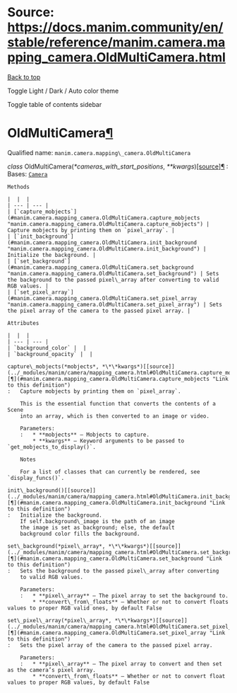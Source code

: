 # Source: https://docs.manim.community/en/stable/reference/manim.camera.mapping_camera.OldMultiCamera.html

[Back to top](#)

Toggle Light / Dark / Auto color theme

Toggle table of contents sidebar

OldMultiCamera[¶](#oldmulticamera "Link to this heading")
=========================================================

Qualified name: `manim.camera.mapping\_camera.OldMultiCamera`

*class* OldMultiCamera(*\*cameras\_with\_start\_positions*, *\*\*kwargs*)[[source]](../_modules/manim/camera/mapping_camera.html#OldMultiCamera)[¶](#manim.camera.mapping_camera.OldMultiCamera "Link to this definition")
:   Bases: [`Camera`](manim.camera.camera.Camera.html#manim.camera.camera.Camera "manim.camera.camera.Camera")

    Methods

    |  |  |
    | --- | --- |
    | [`capture_mobjects`](#manim.camera.mapping_camera.OldMultiCamera.capture_mobjects "manim.camera.mapping_camera.OldMultiCamera.capture_mobjects") | Capture mobjects by printing them on `pixel_array`. |
    | [`init_background`](#manim.camera.mapping_camera.OldMultiCamera.init_background "manim.camera.mapping_camera.OldMultiCamera.init_background") | Initialize the background. |
    | [`set_background`](#manim.camera.mapping_camera.OldMultiCamera.set_background "manim.camera.mapping_camera.OldMultiCamera.set_background") | Sets the background to the passed pixel\_array after converting to valid RGB values. |
    | [`set_pixel_array`](#manim.camera.mapping_camera.OldMultiCamera.set_pixel_array "manim.camera.mapping_camera.OldMultiCamera.set_pixel_array") | Sets the pixel array of the camera to the passed pixel array. |

    Attributes

    |  |  |
    | --- | --- |
    | `background_color` |  |
    | `background_opacity` |  |

    capture\_mobjects(*mobjects*, *\*\*kwargs*)[[source]](../_modules/manim/camera/mapping_camera.html#OldMultiCamera.capture_mobjects)[¶](#manim.camera.mapping_camera.OldMultiCamera.capture_mobjects "Link to this definition")
    :   Capture mobjects by printing them on `pixel_array`.

        This is the essential function that converts the contents of a Scene
        into an array, which is then converted to an image or video.

        Parameters:
        :   * **mobjects** – Mobjects to capture.
            * **kwargs** – Keyword arguments to be passed to `get_mobjects_to_display()`.

        Notes

        For a list of classes that can currently be rendered, see `display_funcs()`.

    init\_background()[[source]](../_modules/manim/camera/mapping_camera.html#OldMultiCamera.init_background)[¶](#manim.camera.mapping_camera.OldMultiCamera.init_background "Link to this definition")
    :   Initialize the background.
        If self.background\_image is the path of an image
        the image is set as background; else, the default
        background color fills the background.

    set\_background(*pixel\_array*, *\*\*kwargs*)[[source]](../_modules/manim/camera/mapping_camera.html#OldMultiCamera.set_background)[¶](#manim.camera.mapping_camera.OldMultiCamera.set_background "Link to this definition")
    :   Sets the background to the passed pixel\_array after converting
        to valid RGB values.

        Parameters:
        :   * **pixel\_array** – The pixel array to set the background to.
            * **convert\_from\_floats** – Whether or not to convert floats values to proper RGB valid ones, by default False

    set\_pixel\_array(*pixel\_array*, *\*\*kwargs*)[[source]](../_modules/manim/camera/mapping_camera.html#OldMultiCamera.set_pixel_array)[¶](#manim.camera.mapping_camera.OldMultiCamera.set_pixel_array "Link to this definition")
    :   Sets the pixel array of the camera to the passed pixel array.

        Parameters:
        :   * **pixel\_array** – The pixel array to convert and then set as the camera’s pixel array.
            * **convert\_from\_floats** – Whether or not to convert float values to proper RGB values, by default False